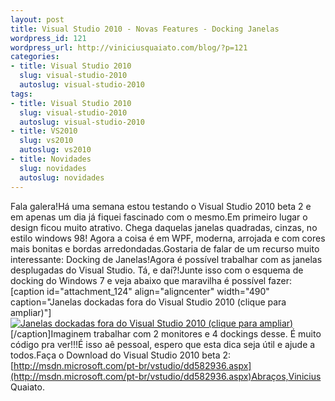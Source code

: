 ```yaml
--- 
layout: post
title: Visual Studio 2010 - Novas Features - Docking Janelas
wordpress_id: 121
wordpress_url: http://viniciusquaiato.com/blog/?p=121
categories: 
- title: Visual Studio 2010
  slug: visual-studio-2010
  autoslug: visual-studio-2010
tags: 
- title: Visual Studio 2010
  slug: visual-studio-2010
  autoslug: visual-studio-2010
- title: VS2010
  slug: vs2010
  autoslug: vs2010
- title: Novidades
  slug: novidades
  autoslug: novidades
---
```

Fala galera!Há uma semana estou testando o Visual Studio 2010 beta 2 e em apenas um dia já fiquei fascinado com o mesmo.Em primeiro lugar o design ficou muito atrativo. Chega daquelas janelas quadradas, cinzas, no estilo windows 98! Agora a coisa é em WPF, moderna, arrojada e com cores mais bonitas e bordas arredondadas.Gostaria de falar de um recurso muito interessante: Docking de Janelas!Agora é possível trabalhar com as janelas desplugadas do Visual Studio. Tá, e daí?!Junte isso com o esquema de docking do Windows 7 e veja abaixo que maravilha é possível fazer:[caption id="attachment_124" align="aligncenter" width="490" caption="Janelas dockadas fora do Visual Studio 2010 (clique para ampliar)"][![Janelas dockadas fora do Visual Studio 2010 (clique para ampliar)](http://viniciusquaiato.com/images_posts/docking_janelas1-1024x639.jpg "Docking Janelas")](http://viniciusquaiato.com/images_posts/docking_janelas1-1024x639.jpg)[/caption]Imaginem trabalhar com 2 monitores e 4 dockings desse. É muito código pra ver!!!É isso aê pessoal, espero que esta dica seja útil e ajude a todos.Faça o Download do Visual Studio 2010 beta 2: [http://msdn.microsoft.com/pt-br/vstudio/dd582936.aspx](http://msdn.microsoft.com/pt-br/vstudio/dd582936.aspx)Abraços,Vinicius Quaiato.
